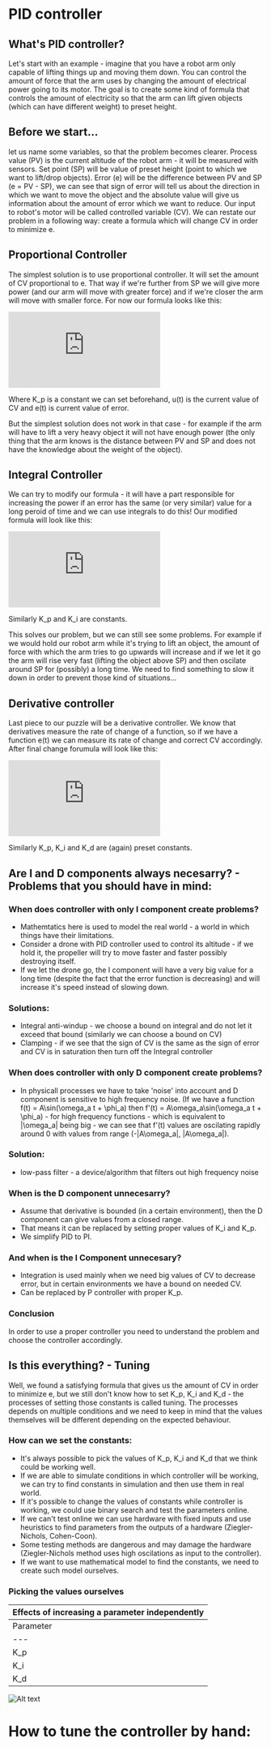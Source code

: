 # PID controller
## What's PID controller?
Let's start with an example - imagine that you have a robot arm only capable of lifting things up and moving them down. You can control the amount of force that the arm uses by changing the amount of electrical power going to its motor. The goal is to create some kind of formula that controls the amount of electricity so that the arm can lift given objects (which can have different weight) to preset height.
## Before we start...
let us name some variables, so that the problem becomes clearer. Process value (PV) is the current altitude of the robot arm - it will be measured with sensors. Set point (SP) will be value of preset height (point to which we want to lift/drop objects). Error (e) will be the difference between PV and SP (e = PV - SP), we can see that sign of error will tell us about the direction in which we want to move the object and the absolute value will give us information about the amount of error which we want to reduce. Our input to robot's motor will be called controlled variable (CV). We can restate our problem in a following way: create a formula which will change CV in order to minimize e.

## Proportional Controller
The simplest solution is to use proportional controller. It will set the amount of CV proportional to e. That way if we're further from SP we will give more power (and our arm will move with greater force) and if we're closer the arm will move with smaller force. For now our formula looks like this:

![equation](https://latex.codecogs.com/gif.latex?%5Cbg_white%20%5Clarge%20u%28t%29%20%3D%20K_pe%28t%29)

Where K_p is a constant we can set beforehand, u(t) is the current value of CV and e(t) is current value of error.

But the simplest solution does not work in that case - for example if the arm will have to lift a very heavy object it will not have enough power (the only thing that the arm knows is the distance between PV and SP and does not have the knowledge about the weight of the object).
## Integral Controller
We can try to modify our formula - it will have a part responsible for increasing the power if an error has the same (or very similar) value for a long peroid of time and we can use integrals to do this! Our modified formula will look like this:

![equation](https://latex.codecogs.com/gif.latex?%5Cbg_white%20%5Clarge%20u%28t%29%20%3D%20K_pe%28t%29%20&plus;%20K_i%5Cint_%7B0%7D%5Ete%28%5Ctau%29d%5Ctau)

Similarly K_p and K_i are constants. 

This solves our problem, but we can still see some problems. For example if we would hold our robot arm while it's trying to lift an object, the amount of force with which the arm tries to go upwards will increase and if we let it go the arm will rise very fast (lifting the object above SP) and then oscilate around SP for (possibly) a long time. We need to find something to slow it down in order to prevent those kind of situations...

## Derivative controller
Last piece to our puzzle will be a derivative controller. We know that derivatives measure the rate of change of a function, so if we have a function e(t) we can measure its rate of change and correct CV accordingly. After final change forumula will look like this:

![equation](https://latex.codecogs.com/gif.latex?%5Cbg_white%20%5Clarge%20u%28t%29%20%3D%20K_pe%28t%29%20&plus;%20K_i%5Cint_%7B0%7D%5Ete%28%5Ctau%29d%5Ctau%20&plus;%20K_d%5Cfrac%7Bde%28t%29%7D%7Bdt%7D)

Similarly K_p, K_i and K_d are (again) preset constants. 

## Are I and D components always necesarry? - Problems that you should have in mind:
### When does controller with only I component create problems?
- Mathemtatics here is used to model the real world - a world in which things have their limitations. 
- Consider a drone with PID controller used to control its altitude - if we hold it, the propeller will try to move faster and faster possibly destroying itself.
- If we let the drone go, the I component will have a very big value for a long time (despite the fact that the error function is decreasing) and will increase it's speed instead of slowing down.
### Solutions:
- Integral anti-windup - we choose a bound on integral and do not let it exceed that bound (similarly we can choose a bound on CV)
- Clamping - if we see that the sign of CV is the same as the sign of error and CV is in saturation then turn off the Integral controller
### When does controller with only D component create problems?
- In physicall processes we have to take 'noise' into account and D component is sensitive to high frequency noise. (If we have a function f(t)	= A\sin(\omega_a t + \phi_a) then f'(t) = A\omega_a\sin(\omega_a t + \phi_a) - for high frequency functions - which is equivalent to |\omega_a| being big - we can see that f'(t) values are oscilating rapidly around 0 with values from range (-|A\omega_a|, |A\omega_a|).
### Solution:
- low-pass filter - a device/algorithm that filters out high frequency noise
### When is the D component unnecesarry?
- Assume that derivative is bounded (in a certain environment), then the D component can give values from a closed range.
- That means it can be replaced by setting proper values of K_i and K_p.
- We simplify PID to PI.
### And when is the I Component unnecesary?
- Integration is used mainly when we need big values of CV to decrease error, but in certain environments we have a bound on needed CV.
- Can be replaced by P controller with proper K_p.
### Conclusion
In order to use a proper controller you need to understand the problem and choose the controller accordingly.

## Is this everything? - Tuning
Well, we found a satisfying formula that gives us the amount of CV in order to minimize e, but we still don't know how to set K_p, K_i and K_d - the processes of setting those constants is called tuning. The processes depends on multiple conditions and we need to keep in mind that the values themselves will be different depending on the expected behaviour. 
### How can we set the constants:
- It's always possible to pick the values of K_p, K_i and K_d that we think could be working well.
- If we are able to simulate conditions in which controller will be working, we can try to find constants in simulation and then use them in real world.
- If it's possible to change the values of constants while controller is working, we could use binary search and test the parameters online.
- If we can't test online we can use hardware with fixed inputs and use heuristics to find parameters from the outputs of a hardware (Ziegler-Nichols, Cohen-Coon).
- Some testing methods are dangerous and may damage the hardware (Ziegler-Nichols method uses high oscilations as input to the controller).
- If we want to use mathematical model to find the constants, we need to create such model ourselves.
### Picking the values ourselves
|  Effects of increasing a parameter independently |
| --- |
| Parameter | Rise time | Overshoot | Settling time | Steady-state error | Stability |
| --- | --- | --- | --- | --- | --- |
| K_p | Decrease | Increase | Small Change | Decrease | Degrade |
| K_i | Decrease | Increase | Increase | Eliminate | Degrade |
| K_d | Minor change | Decrease | Decrease | No effect in theory | Improve if K_d small |

![Alt text](https://upload.wikimedia.org/wikipedia/commons/3/33/PID_Compensation_Animated.gif)
# How to tune the controller by hand:


